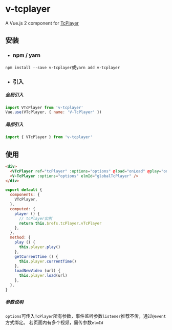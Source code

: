 # v-tcplayer

A Vue.js 2 component for [TcPlayer](https://cloud.tencent.com/document/product/881/20207)

## 安装
- ### npm / yarn
`npm install --save v-tcplayer`或`yarn add v-tcplayer`

- ### 引入
##### 全局引入
```js
import VTcPlayer from 'v-tcplayer'
Vue.use(VTcPlayer, { name: 'V-TcPlayer' })
```

##### 局部引入
```js
import { VTcPlayer } from 'v-tcplayer'
```

## 使用
```html
<div>
  <VTcPlayer ref="tcPlayer" :options="options" @load="onLoad" @play="onPlay" />
  <V-TcPlayer :options="options" elmId="globalTcPlayer" />
</div>
```
```js
export default {
  components: {
    VTcPlayer,
  },
  computed: {
    player () {
      // tcPlayer实例
      return this.$refs.tcPlayer.vTcPlayer
    },
  },
  method: {
    play () {
      this.player.play()
    },
    getCurrentTime () {
      this.player.currentTime()
    },
    loadNewVideo (url) {
      this.player.load(url)
    },
  },
}
```
##### 参数说明
`options`可传入`TcPlayer`所有参数，事件监听参数`listener`推荐不传，通过`@event`方式绑定。
若页面内有多个视频，需传参数`elmId`

